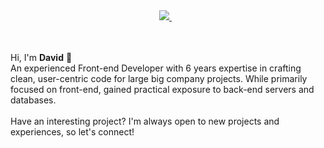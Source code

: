 <div align="center">
    <div>
        <div>
        <a href="https://www.linkedin.com/in/david-lerner/">
            <img src="https://img.shields.io/badge/linkedin-connect-%230077B5.svg?&style=for-the-badge&logo=linkedin" />
        </a>&nbsp;&nbsp;
    </div>
    </div>
</div>
<br/><br/>

Hi, I'm **David** 👋 <br/>
An experienced Front-end Developer with 6 years expertise in crafting clean, user-centric code for large big company projects. While primarily focused on front-end, gained practical exposure to back-end servers and databases.
<br/><br/>
Have an interesting project? I'm always open to new projects and experiences, so let's connect!
